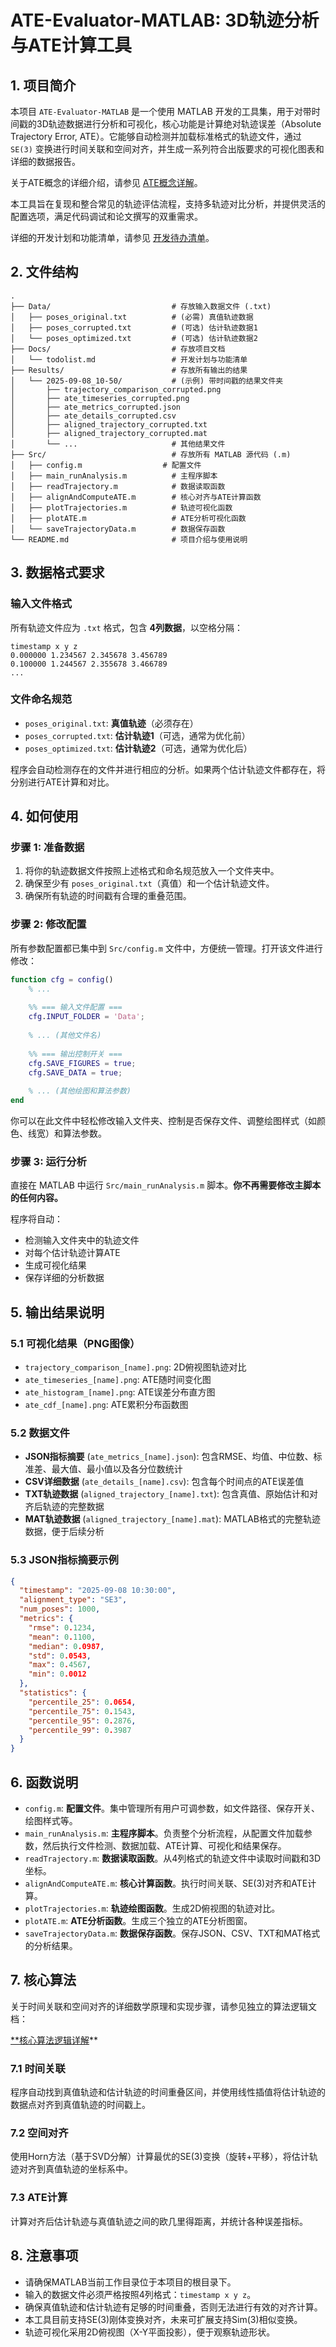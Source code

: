 # ATE-Evaluator-MATLAB: 3D轨迹分析与ATE计算工具

## 1. 项目简介

本项目 `ATE-Evaluator-MATLAB` 是一个使用 MATLAB 开发的工具集，用于对带时间戳的3D轨迹数据进行分析和可视化，核心功能是计算绝对轨迹误差（Absolute Trajectory Error, ATE）。它能够自动检测并加载标准格式的轨迹文件，通过 `SE(3)` 变换进行时间关联和空间对齐，并生成一系列符合出版要求的可视化图表和详细的数据报告。

关于ATE概念的详细介绍，请参见 [ATE概念详解](./Docs/ate_introduction.md)。

本工具旨在复现和整合常见的轨迹评估流程，支持多轨迹对比分析，并提供灵活的配置选项，满足代码调试和论文撰写的双重需求。

详细的开发计划和功能清单，请参见 [开发待办清单](./Docs/todolist.md)。

## 2. 文件结构

```
.
├── Data/                           # 存放输入数据文件 (.txt)
│   ├── poses_original.txt          # (必需) 真值轨迹数据
│   ├── poses_corrupted.txt         # (可选) 估计轨迹数据1
│   └── poses_optimized.txt         # (可选) 估计轨迹数据2
├── Docs/                           # 存放项目文档
│   └── todolist.md                 # 开发计划与功能清单
├── Results/                        # 存放所有输出的结果
│   └── 2025-09-08_10-50/           # (示例) 带时间戳的结果文件夹
│       ├── trajectory_comparison_corrupted.png
│       ├── ate_timeseries_corrupted.png
│       ├── ate_metrics_corrupted.json
│       ├── ate_details_corrupted.csv
│       ├── aligned_trajectory_corrupted.txt
│       ├── aligned_trajectory_corrupted.mat
│       └── ...                     # 其他结果文件
├── Src/                            # 存放所有 MATLAB 源代码 (.m)
│   ├── config.m                  # 配置文件
│   ├── main_runAnalysis.m          # 主程序脚本
│   ├── readTrajectory.m            # 数据读取函数
│   ├── alignAndComputeATE.m        # 核心对齐与ATE计算函数
│   ├── plotTrajectories.m          # 轨迹可视化函数
│   ├── plotATE.m                   # ATE分析可视化函数
│   └── saveTrajectoryData.m        # 数据保存函数
└── README.md                       # 项目介绍与使用说明
```

## 3. 数据格式要求

### 输入文件格式
所有轨迹文件应为 `.txt` 格式，包含 **4列数据**，以空格分隔：

```
timestamp x y z
0.000000 1.234567 2.345678 3.456789
0.100000 1.244567 2.355678 3.466789
...
```

### 文件命名规范
- `poses_original.txt`: **真值轨迹**（必须存在）
- `poses_corrupted.txt`: **估计轨迹1**（可选，通常为优化前）
- `poses_optimized.txt`: **估计轨迹2**（可选，通常为优化后）

程序会自动检测存在的文件并进行相应的分析。如果两个估计轨迹文件都存在，将分别进行ATE计算和对比。

## 4. 如何使用

### 步骤 1: 准备数据

1. 将你的轨迹数据文件按照上述格式和命名规范放入一个文件夹中。
2. 确保至少有 `poses_original.txt`（真值）和一个估计轨迹文件。
3. 确保所有轨迹的时间戳有合理的重叠范围。

### 步骤 2: 修改配置

所有参数配置都已集中到 `Src/config.m` 文件中，方便统一管理。打开该文件进行修改：

```matlab
function cfg = config()
    % ...
    
    %% === 输入文件配置 ===
    cfg.INPUT_FOLDER = 'Data';
    
    % ... (其他文件名)
    
    %% === 输出控制开关 ===
    cfg.SAVE_FIGURES = true;
    cfg.SAVE_DATA = true;
    
    % ... (其他绘图和算法参数)
end
```

你可以在此文件中轻松修改输入文件夹、控制是否保存文件、调整绘图样式（如颜色、线宽）和算法参数。

### 步骤 3: 运行分析

直接在 MATLAB 中运行 `Src/main_runAnalysis.m` 脚本。**你不再需要修改主脚本的任何内容。**

程序将自动：
- 检测输入文件夹中的轨迹文件
- 对每个估计轨迹计算ATE
- 生成可视化结果
- 保存详细的分析数据

## 5. 输出结果说明

### 5.1 可视化结果（PNG图像）
- `trajectory_comparison_[name].png`: 2D俯视图轨迹对比
- `ate_timeseries_[name].png`: ATE随时间变化图
- `ate_histogram_[name].png`: ATE误差分布直方图  
- `ate_cdf_[name].png`: ATE累积分布函数图

### 5.2 数据文件
- **JSON指标摘要** (`ate_metrics_[name].json`): 包含RMSE、均值、中位数、标准差、最大值、最小值以及各分位数统计
- **CSV详细数据** (`ate_details_[name].csv`): 包含每个时间点的ATE误差值
- **TXT轨迹数据** (`aligned_trajectory_[name].txt`): 包含真值、原始估计和对齐后轨迹的完整数据
- **MAT轨迹数据** (`aligned_trajectory_[name].mat`): MATLAB格式的完整轨迹数据，便于后续分析

### 5.3 JSON指标摘要示例
```json
{
  "timestamp": "2025-09-08 10:30:00",
  "alignment_type": "SE3",
  "num_poses": 1000,
  "metrics": {
    "rmse": 0.1234,
    "mean": 0.1100,
    "median": 0.0987,
    "std": 0.0543,
    "max": 0.4567,
    "min": 0.0012
  },
  "statistics": {
    "percentile_25": 0.0654,
    "percentile_75": 0.1543,
    "percentile_95": 0.2876,
    "percentile_99": 0.3987
  }
}
```

## 6. 函数说明

-   `config.m`: **配置文件**。集中管理所有用户可调参数，如文件路径、保存开关、绘图样式等。
-   `main_runAnalysis.m`: **主程序脚本**。负责整个分析流程，从配置文件加载参数，然后执行文件检测、数据加载、ATE计算、可视化和结果保存。
-   `readTrajectory.m`: **数据读取函数**。从4列格式的轨迹文件中读取时间戳和3D坐标。
-   `alignAndComputeATE.m`: **核心计算函数**。执行时间关联、SE(3)对齐和ATE计算。
-   `plotTrajectories.m`: **轨迹绘图函数**。生成2D俯视图的轨迹对比。
-   `plotATE.m`: **ATE分析函数**。生成三个独立的ATE分析图窗。
-   `saveTrajectoryData.m`: **数据保存函数**。保存JSON、CSV、TXT和MAT格式的分析结果。

## 7. 核心算法

关于时间关联和空间对齐的详细数学原理和实现步骤，请参见独立的算法逻辑文档：

[**核心算法逻辑详解](./Docs/algorithm_details.md)**

### 7.1 时间关联
程序自动找到真值轨迹和估计轨迹的时间重叠区间，并使用线性插值将估计轨迹的数据点对齐到真值轨迹的时间戳上。

### 7.2 空间对齐
使用Horn方法（基于SVD分解）计算最优的SE(3)变换（旋转+平移），将估计轨迹对齐到真值轨迹的坐标系中。

### 7.3 ATE计算
计算对齐后估计轨迹与真值轨迹之间的欧几里得距离，并统计各种误差指标。

## 8. 注意事项

- 请确保MATLAB当前工作目录位于本项目的根目录下。
- 输入的数据文件必须严格按照4列格式：`timestamp x y z`。
- 确保真值轨迹和估计轨迹有足够的时间重叠，否则无法进行有效的对齐计算。
- 本工具目前支持SE(3)刚体变换对齐，未来可扩展支持Sim(3)相似变换。
- 轨迹可视化采用2D俯视图（X-Y平面投影），便于观察轨迹形状。
